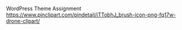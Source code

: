 WordPress Theme Assignment https://www.pinclipart.com/pindetail/iTTobhJ_brush-icon-png-fq17w-drone-clipart/
